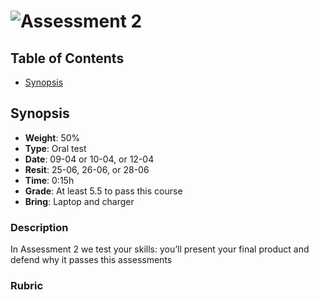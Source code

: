 # ![Assessment 2][banner]

## Table of Contents

*   [Synopsis](#synopsis)

## Synopsis

*   **Weight**: 50%
*   **Type**: Oral test
*   **Date**: 09-04 or 10-04, or 12-04
*   **Resit**: 25-06, 26-06, or 28-06
*   **Time**: 0:15h
*   **Grade**: At least 5.5 to pass this course
*   **Bring**: Laptop and charger

### Description

In Assessment 2 we test your skills: you’ll present your final product and
defend why it passes this assessments

<!-- TODO: Extend. -->

### Rubric

<!-- TODO: Fill out. -->

[banner]: https://cdn.rawgit.com/cmda-be/logo/93c03f43/banner-assessment-1.svg
